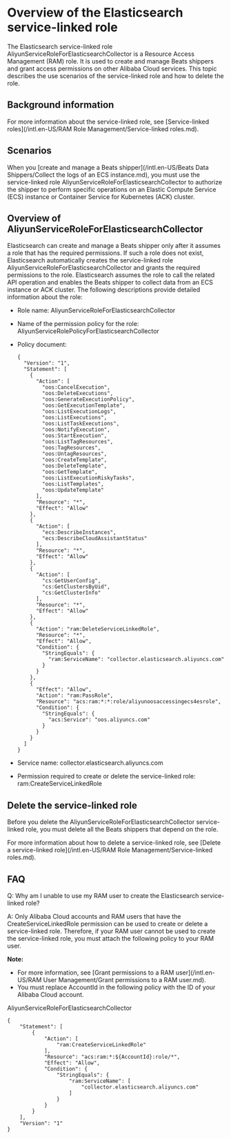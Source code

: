 # Overview of the Elasticsearch service-linked role

The Elasticsearch service-linked role AliyunServiceRoleForElasticsearchCollector is a Resource Access Management \(RAM\) role. It is used to create and manage Beats shippers and grant access permissions on other Alibaba Cloud services. This topic describes the use scenarios of the service-linked role and how to delete the role.

## Background information

For more information about the service-linked role, see [Service-linked roles](/intl.en-US/RAM Role Management/Service-linked roles.md).

## Scenarios

When you [create and manage a Beats shipper](/intl.en-US/Beats Data Shippers/Collect the logs of an ECS instance.md), you must use the service-linked role AliyunServiceRoleForElasticsearchCollector to authorize the shipper to perform specific operations on an Elastic Compute Service \(ECS\) instance or Container Service for Kubernetes \(ACK\) cluster.

## Overview of AliyunServiceRoleForElasticsearchCollector

Elasticsearch can create and manage a Beats shipper only after it assumes a role that has the required permissions. If such a role does not exist, Elasticsearch automatically creates the service-linked role AliyunServiceRoleForElasticsearchCollector and grants the required permissions to the role. Elasticsearch assumes the role to call the related API operation and enables the Beats shipper to collect data from an ECS instance or ACK cluster. The following descriptions provide detailed information about the role:

-   Role name: AliyunServiceRoleForElasticsearchCollector
-   Name of the permission policy for the role: AliyunServiceRolePolicyForElasticsearchCollector
-   Policy document:

    ```
    {
      "Version": "1",
      "Statement": [
        {
          "Action": [
            "oos:CancelExecution",
            "oos:DeleteExecutions",
            "oos:GenerateExecutionPolicy",
            "oos:GetExecutionTemplate",
            "oos:ListExecutionLogs",
            "oos:ListExecutions",
            "oos:ListTaskExecutions",
            "oos:NotifyExecution",
            "oos:StartExecution",
            "oos:ListTagResources",
            "oos:TagResources",
            "oos:UntagResources",
            "oos:CreateTemplate",
            "oos:DeleteTemplate",
            "oos:GetTemplate",
            "oos:ListExecutionRiskyTasks",
            "oos:ListTemplates",
            "oos:UpdateTemplate"
          ],
          "Resource": "*",
          "Effect": "Allow"
        },
        {
          "Action": [
            "ecs:DescribeInstances",
            "ecs:DescribeCloudAssistantStatus"
          ],
          "Resource": "*",
          "Effect": "Allow"
        },
        {
          "Action": [
            "cs:GetUserConfig",
            "cs:GetClustersByUid",
            "cs:GetClusterInfo"
          ],
          "Resource": "*",
          "Effect": "Allow"
        },
        {
          "Action": "ram:DeleteServiceLinkedRole",
          "Resource": "*",
          "Effect": "Allow",
          "Condition": {
            "StringEquals": {
              "ram:ServiceName": "collector.elasticsearch.aliyuncs.com"
            }
          }
        },
        {
          "Effect": "Allow",
          "Action": "ram:PassRole",
          "Resource": "acs:ram:*:*:role/aliyunoosaccessingecs4esrole",
          "Condition": {
            "StringEquals": {
              "acs:Service": "oos.aliyuncs.com"
            }
          }
        }
      ]
    }
    ```

-   Service name: collector.elasticsearch.aliyuncs.com
-   Permission required to create or delete the service-linked role: ram:CreateServiceLinkedRole

## Delete the service-linked role

Before you delete the AliyunServiceRoleForElasticsearchCollector service-linked role, you must delete all the Beats shippers that depend on the role.

For more information about how to delete a service-linked role, see [Delete a service-linked role](/intl.en-US/RAM Role Management/Service-linked roles.md).

## FAQ

Q: Why am I unable to use my RAM user to create the Elasticsearch service-linked role?

A: Only Alibaba Cloud accounts and RAM users that have the CreateServiceLinkedRole permission can be used to create or delete a service-linked role. Therefore, if your RAM user cannot be used to create the service-linked role, you must attach the following policy to your RAM user.

**Note:**

-   For more information, see [Grant permissions to a RAM user](/intl.en-US/RAM User Management/Grant permissions to a RAM user.md).
-   You must replace AccountId in the following policy with the ID of your Alibaba Cloud account.

AliyunServiceRoleForElasticsearchCollector

```
{
    "Statement": [
        {
            "Action": [
                "ram:CreateServiceLinkedRole"
            ],
            "Resource": "acs:ram:*:${AccountId}:role/*",
            "Effect": "Allow",
            "Condition": {
                "StringEquals": {
                    "ram:ServiceName": [
                        "collector.elasticsearch.aliyuncs.com"
                    ]
                }
            }
        }
    ],
    "Version": "1"
}
```

